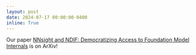 ```yaml
---
layout: post
date: 2024-07-17 00:00:00-0400
inline: True
---
```


Our paper [NNsight and NDIF: Democratizing Access to Foundation Model Internals](https://arxiv.org/abs/2407.14561) is on ArXiv!